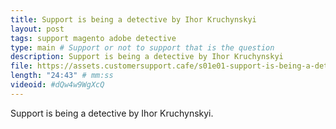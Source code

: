 ```yaml
---
title: Support is being a detective by Ihor Kruchynskyi
layout: post
tags: support magento adobe detective
type: main # Support or not to support that is the question
description: Support is being a detective by Ihor Kruchynskyi
file: https://assets.customersupport.cafe/s01e01-support-is-being-a-detective-ihor-kruchynskyi.mp3
length: "24:43" # mm:ss
videoid: #dQw4w9WgXcQ
---
```


Support is being a detective by Ihor Kruchynskyi.


